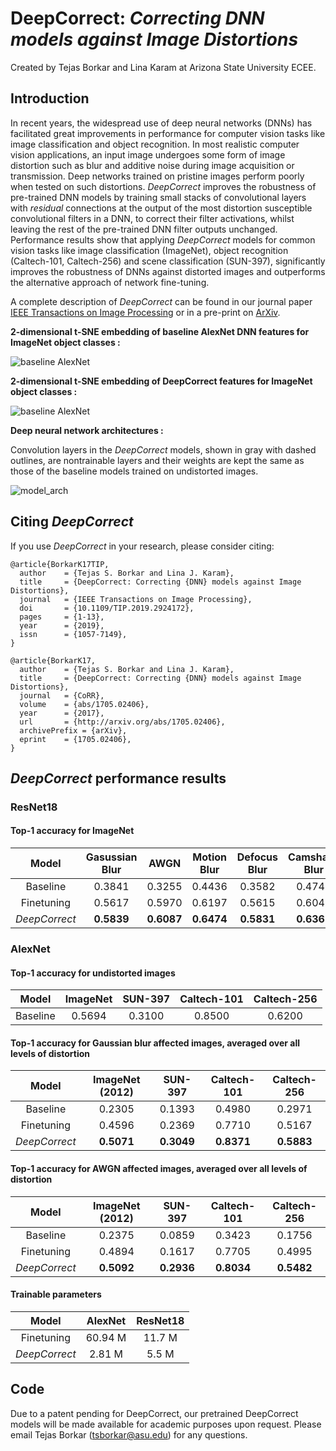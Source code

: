 # DeepCorrect: *Correcting DNN models against Image Distortions*
Created by Tejas Borkar and Lina Karam at Arizona State University ECEE.

## Introduction
In recent years, the widespread use of deep neural networks (DNNs) has facilitated great improvements in performance for computer vision tasks like image classification and object recognition. In most realistic computer vision applications, an input image undergoes some form of image distortion such as blur and additive noise during image acquisition or transmission. Deep networks trained on pristine images perform poorly when tested on such distortions. *DeepCorrect* improves the robustness of pre-trained DNN models by training small stacks of convolutional layers with *residual* connections at the output of the most distortion susceptible convolutional filters in a DNN, to correct their filter activations, whilst leaving the rest of the pre-trained DNN filter outputs unchanged. Performance results show that applying *DeepCorrect* models for common vision tasks like image classification (ImageNet), object recognition (Caltech-101, Caltech-256) and scene classification (SUN-397), significantly improves the robustness of DNNs against distorted images and outperforms the alternative approach of network fine-tuning.

A complete description of *DeepCorrect* can be found in our journal paper [IEEE Transactions on Image Processing](https://ieeexplore.ieee.org/document/8746775) or in a pre-print on [ArXiv](https://arxiv.org/abs/1705.02406). 


   **2-dimensional t-SNE embedding of baseline AlexNet DNN features for ImageNet object classes :**
   

   ![baseline AlexNet](https://github.com/tsborkar/DeepCorrect/blob/master/Fig3_1.png)


   **2-dimensional t-SNE embedding of DeepCorrect features for ImageNet object classes :**


  ![baseline AlexNet](https://github.com/tsborkar/DeepCorrect/blob/master/Fig15_1.png)


   **Deep neural network architectures :**
   
   Convolution layers in the *DeepCorrect* models, shown in gray with dashed outlines, are nontrainable layers and their weights are kept the same as those of the baseline models trained on undistorted images. 
  


  ![model_arch](https://github.com/tsborkar/DeepCorrect/blob/master/model_fig.png)



## Citing *DeepCorrect*
If you use *DeepCorrect* in your research, please consider citing:
```
@article{BorkarK17TIP,
  author    = {Tejas S. Borkar and Lina J. Karam},
  title     = {DeepCorrect: Correcting {DNN} models against Image Distortions},
  journal   = {IEEE Transactions on Image Processing},
  doi       = {10.1109/TIP.2019.2924172},
  pages     = {1-13},
  year      = {2019},
  issn      = {1057-7149},
}
```
```
@article{BorkarK17,
  author    = {Tejas S. Borkar and Lina J. Karam},
  title     = {DeepCorrect: Correcting {DNN} models against Image Distortions},
  journal   = {CoRR},
  volume    = {abs/1705.02406},
  year      = {2017},
  url       = {http://arxiv.org/abs/1705.02406},
  archivePrefix = {arXiv},
  eprint    = {1705.02406},
}
```
## *DeepCorrect* performance results 

### ResNet18 
#### Top-1 accuracy for ImageNet

| Model       | Gasussian Blur  | AWGN  | Motion Blur  | Defocus Blur  | Camshake Blur  |
|:--------:   |:---------------:|:-----:|:------------:|:-------------:|:--------------:|
| Baseline    |  0.3841         |0.3255 |   0.4436     |    0.3582     |     0.4749     |
| Finetuning  |  0.5617         |0.5970 |   0.6197     |    0.5615     |     0.6041     |
|*DeepCorrect*|  **0.5839**         |**0.6087** |   **0.6474**     |    **0.5831**     |     **0.6365**     | 

### AlexNet 

#### Top-1 accuracy for undistorted images

|   Model        |  ImageNet        |    SUN-397  |   Caltech-101  |  Caltech-256   | 
| :-----------:  | :--------------: | :---------: |   :----------: |   :---------:  | 
|  Baseline      |    0.5694        |   0.3100    |     0.8500     |    0.6200      | 


#### Top-1 accuracy for Gaussian blur affected images, averaged over all levels of distortion


|   Model        |  ImageNet (2012) |    SUN-397  |   Caltech-101  |  Caltech-256   |  
| :-----------:  | :--------------: | :---------: |   :----------: |   :---------:  | 
|  Baseline      |    0.2305        |   0.1393    |     0.4980     |    0.2971      |  
|  Finetuning    |    0.4596        |   0.2369    |     0.7710     |    0.5167      |  
| *DeepCorrect*  |   **0.5071**     | **0.3049**  |   **0.8371**   |   **0.5883**   | 


#### Top-1 accuracy for AWGN affected images, averaged over all levels of distortion

|   Model        |  ImageNet (2012) |    SUN-397  |   Caltech-101  |  Caltech-256   |  
| :-----------:  | :--------------: | :---------: |   :----------: |   :---------:  | 
|  Baseline      |    0.2375        |   0.0859    |     0.3423     |    0.1756      |  
|  Finetuning    |    0.4894        |   0.1617    |     0.7705     |    0.4995      |  
| *DeepCorrect*  |   **0.5092**     | **0.2936**  |   **0.8034**   |   **0.5482**   | 

#### Trainable parameters 

|   Model        |    AlexNet       |  ResNet18   |
| :-----------:  | :--------------: | :---------: |
|  Finetuning    |    60.94 M       | 11.7 M  |
| *DeepCorrect*  |      2.81 M      |   5.5 M |



## Code
Due to a patent pending for DeepCorrect, our pretrained DeepCorrect models will be made available for academic purposes upon request. Please email Tejas Borkar (tsborkar@asu.edu) for any questions. 
